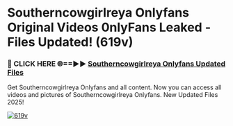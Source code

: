# Southerncowgirlreya Onlyfans Original Videos 0nlyFans Leaked - Files Updated! (619v)

<h3>🔴 CLICK HERE 🌐==►► <a href="https://tinyurl.com/ehrbuxhb" rel="nofollow">Southerncowgirlreya Onlyfans Updated Files</a></h3>

Get Southerncowgirlreya Onlyfans and all content. Now you can access all videos and pictures of Southerncowgirlreya Onlyfans. New Updated Files 2025!

[![619v](https://i.imgur.com/lVYEuWS.gif)](https://tinyurl.com/ehrbuxhb)
